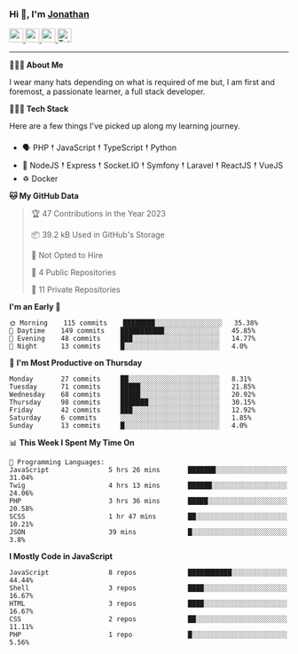 ### Hi 👋, I'm [Jonathan](https://jonathan-d.ch) 

<p>
  <a href="https://www.twitter.com/redkill2108">
    <img src="https://img.shields.io/badge/twitter-%231DA1F2.svg?&style=for-the-badge&logo=twitter&logoColor=white" height=25>
  </a>
  <a href="https://www.linkedin.com/in/jdebetaz">
    <img src="https://img.shields.io/badge/linkedin-%230077B5.svg?&style=for-the-badge&logo=linkedin&logoColor=white" height=25>
  </a>
  <a href="https://www.instagram.com/jdebetaz/">
    <img src="https://img.shields.io/badge/instagram-%23E4405F.svg?&style=for-the-badge&logo=instagram&logoColor=white" height=25>
  </a>
  <a href="https://wakatime.com/@5c95ead1-71ee-4ecc-9a32-6c2b293dd432">
    <img src="https://wakatime.com/badge/user/5c95ead1-71ee-4ecc-9a32-6c2b293dd432.svg?style=for-the-badge" height=25 alt="Total time coded since Aug 23 2019" />
  </a>
</p>

-------

**🙋🏻‍♂️ About Me** 

<p>I wear many hats depending on what is required of me but, I am first and foremost, a passionate learner, a full stack developer.</p>

**👨🏻‍💻 Tech Stack** 

<p>Here are a few things I've picked up along my learning journey.</p>

- 🗣 PHP 𒑰 JavaScript 𒑰 TypeScript 𒑰 Python
- 🎒 NodeJS 𒑰 Express 𒑰 Socket.IO 𒑰 Symfony 𒑰 Laravel 𒑰 ReactJS 𒑰 VueJS
- ♽ Docker

<!--START_SECTION:waka-->
**🐱 My GitHub Data** 

> 🏆 47 Contributions in the Year 2023
 > 
> 📦 39.2 kB Used in GitHub's Storage 
 > 
> 🚫 Not Opted to Hire
 > 
> 📜 4 Public Repositories 
 > 
> 🔑 11 Private Repositories  
 > 
**I'm an Early 🐤** 

```text
🌞 Morning    115 commits    ████████░░░░░░░░░░░░░░░░░   35.38% 
🌆 Daytime    149 commits    ███████████░░░░░░░░░░░░░░   45.85% 
🌃 Evening    48 commits     ███░░░░░░░░░░░░░░░░░░░░░░   14.77% 
🌙 Night      13 commits     █░░░░░░░░░░░░░░░░░░░░░░░░   4.0%

```
📅 **I'm Most Productive on Thursday** 

```text
Monday       27 commits     ██░░░░░░░░░░░░░░░░░░░░░░░   8.31% 
Tuesday      71 commits     █████░░░░░░░░░░░░░░░░░░░░   21.85% 
Wednesday    68 commits     █████░░░░░░░░░░░░░░░░░░░░   20.92% 
Thursday     98 commits     ███████░░░░░░░░░░░░░░░░░░   30.15% 
Friday       42 commits     ███░░░░░░░░░░░░░░░░░░░░░░   12.92% 
Saturday     6 commits      ░░░░░░░░░░░░░░░░░░░░░░░░░   1.85% 
Sunday       13 commits     █░░░░░░░░░░░░░░░░░░░░░░░░   4.0%

```


📊 **This Week I Spent My Time On** 

```text
💬 Programming Languages: 
JavaScript               5 hrs 26 mins       ███████░░░░░░░░░░░░░░░░░░   31.04% 
Twig                     4 hrs 13 mins       ██████░░░░░░░░░░░░░░░░░░░   24.06% 
PHP                      3 hrs 36 mins       █████░░░░░░░░░░░░░░░░░░░░   20.58% 
SCSS                     1 hr 47 mins        ██░░░░░░░░░░░░░░░░░░░░░░░   10.21% 
JSON                     39 mins             █░░░░░░░░░░░░░░░░░░░░░░░░   3.8%

```

**I Mostly Code in JavaScript** 

```text
JavaScript               8 repos             ███████████░░░░░░░░░░░░░░   44.44% 
Shell                    3 repos             ████░░░░░░░░░░░░░░░░░░░░░   16.67% 
HTML                     3 repos             ████░░░░░░░░░░░░░░░░░░░░░   16.67% 
CSS                      2 repos             ██░░░░░░░░░░░░░░░░░░░░░░░   11.11% 
PHP                      1 repo              █░░░░░░░░░░░░░░░░░░░░░░░░   5.56%

```



<!--END_SECTION:waka-->
